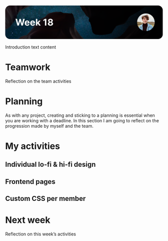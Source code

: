 ![image](https://raw.githubusercontent.com/mwdossantos/portfolio/master/docs/images/week-18.png)

Introduction text content

# Teamwork

Reflection on the team activities

# Planning

As with any project, creating and sticking to a planning is essential when you are working with a deadline. In this section I am going to reflect on the progression made by myself and the team.

# My activities

## Individual lo-fi & hi-fi design

## Frontend pages

## Custom CSS per member

# Next week

Reflection on this week’s activities
